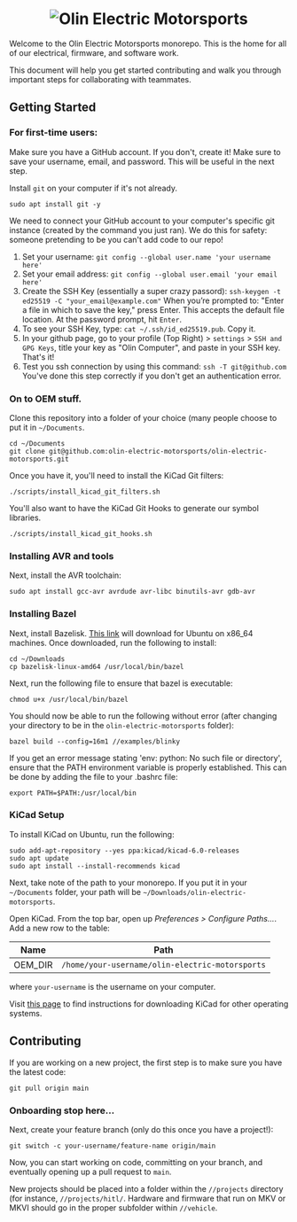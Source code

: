 <h1 align="center">
	<img
		alt="Olin Electric Motorsports"
		src="https://nyc3.digitaloceanspaces.com/oem-outline/logo-smaller.png">
</h1>

Welcome to the Olin Electric Motorsports monorepo. This is the home for all of our
electrical, firmware, and software work.

This document will help you get started contributing and walk you through
important steps for collaborating with teammates.

## Getting Started

### For first-time users:
Make sure you have a GitHub account. If you don't, create it! Make sure to save your username, email, and password. This will be useful in the next step.

Install `git` on your computer if it's not already.
```shell
sudo apt install git -y
```

We need to connect your GitHub account to your computer's specific git instance \(created by the command you just ran\). We do this for safety: someone pretending to be you can't add code to our repo!
1. Set your username: `git config --global user.name 'your username here'`
2. Set your email address: `git config --global user.email 'your email here'`
3. Create the SSH Key \(essentially a super crazy passord\): `ssh-keygen -t ed25519 -C "your_email@example.com"`  When you’re prompted to: "Enter a file in which to save the key," press Enter. This accepts the default file location. At the password prompt, hit `Enter`.
4. To see your SSH Key, type: `cat ~/.ssh/id_ed25519.pub`. Copy it.
5. In your github page, go to your profile \(Top Right\) > `settings` > `SSH and GPG Keys`, title your key as "Olin Computer", and paste in your SSH key. That's it!
6. Test you ssh connection by using this command: `ssh -T git@github.com` You've done this step correctly if you don't get an authentication error.

### On to OEM stuff.
Clone this repository into a folder of your choice (many people
choose to put it in `~/Documents`.

```shell
cd ~/Documents
git clone git@github.com:olin-electric-motorsports/olin-electric-motorsports.git
```

Once you have it, you'll need to install the KiCad Git filters:

```shell
./scripts/install_kicad_git_filters.sh
```

You'll also want to have the KiCad Git Hooks to generate our symbol libraries.
```shell
./scripts/install_kicad_git_hooks.sh
```

### Installing AVR and tools

Next, install the AVR toolchain:

```shell
sudo apt install gcc-avr avrdude avr-libc binutils-avr gdb-avr
```

### Installing Bazel

Next, install Bazelisk. [This
link](https://github.com/bazelbuild/bazelisk/releases/download/v1.10.1/bazelisk-linux-amd64)
will download for Ubuntu on x86\_64 machines. Once downloaded, run the
following to install:

```shell
cd ~/Downloads
cp bazelisk-linux-amd64 /usr/local/bin/bazel
```
Next, run the following file to ensure that bazel is executable:
```shell
chmod u+x /usr/local/bin/bazel
```
You should now be able to run the following without error (after changing your directory to be in
the `olin-electric-motorsports` folder):

```shell
bazel build --config=16m1 //examples/blinky
```
If you get an error message stating 'env: python: No such file or directory', ensure that the PATH environment variable is properly established. This can be done by adding the file to your .bashrc file:

```
export PATH=$PATH:/usr/local/bin
```

### KiCad Setup

To install KiCad on Ubuntu, run the following:

```shell
sudo add-apt-repository --yes ppa:kicad/kicad-6.0-releases
sudo apt update
sudo apt install --install-recommends kicad
```

Next, take note of the path to your monorepo. If you put it in your
`~/Documents` folder, your path will be `~/Downloads/olin-electric-motorsports`.

Open KiCad. From the top bar, open up _Preferences > Configure Paths..._. Add a
new row to the table:

Name | Path
-----|-----
OEM\_DIR|`/home/your-username/olin-electric-motorsports`

where `your-username` is the username on your computer.

Visit [this page](https://www.kicad.org/download/) to find instructions for
downloading KiCad for other operating systems.

## Contributing

If you are working on a new project, the first step is to make sure you have the
latest code:

```shell
git pull origin main
```

### Onboarding stop here...

Next, create your feature branch (only do this once you have a project!):

```shell
git switch -c your-username/feature-name origin/main
```

Now, you can start working on code, committing on your branch, and eventually
opening up a pull request to `main`.

New projects should be placed into a folder within the `//projects` directory
(for instance, `//projects/hitl/`. Hardware and firmware that run on MKV or MKVI
should go in the proper subfolder within `//vehicle`.
